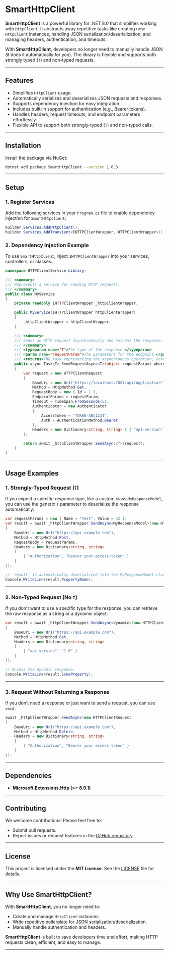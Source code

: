 # **SmartHttpClient**

**SmartHttpClient** is a powerful library for .NET 8.0 that simplifies working with `HttpClient`. It abstracts away repetitive tasks like creating new `HttpClient` instances, handling JSON serialization/deserialization, and managing headers, authentication, and timeouts. 

With **SmartHttpClient**, developers no longer need to manually handle JSON (it does it automatically for you). The library is flexible and supports both strongly typed (`T`) and non-typed requests.

---

## **Features**
- Simplifies `HttpClient` usage.
- Automatically serializes and deserializes JSON requests and responses.
- Supports dependency injection for easy integration.
- Includes built-in support for authentication (e.g., Bearer tokens).
- Handles headers, request timeouts, and endpoint parameters effortlessly.
- Flexible API to support both strongly-typed (`T`) and non-typed calls.

---

## **Installation**
Install the package via NuGet:

```bash
dotnet add package SmartHttpClient --version 1.0.3
```

---

## **Setup**

### 1. **Register Services**
Add the following services in your `Program.cs` file to enable dependency injection for `SmartHttpClient`:

```csharp
builder.Services.AddHttpClient();
builder.Services.AddTransient<IHTTPClientWrapper, HTTPClientWrapper>();
```

### 2. **Dependency Injection Example**
To use `SmartHttpClient`, inject `IHTTPClientWrapper` into your services, controllers, or classes:

```csharp
namespace HTTPClientService.Library;

/// <summary>
/// Represents a service for sending HTTP requests.
/// </summary>
public class MyService
{
    private readonly IHTTPClientWrapper _httpClientWrapper;

    public MyService(IHTTPClientWrapper httpClientWrapper)
    {
        _httpClientWrapper = httpClientWrapper;
    }

    /// <summary>
    /// Sends an HTTP request asynchronously and returns the response.
    /// </summary>
    /// <typeparam name="T">The type of the response.</typeparam>
    /// <param name="requestParam">The parameters for the endpoint.</param>
    /// <returns>The task representing the asynchronous operation, containing the response.</returns>
    public async Task<T> SendRequestAsync<T>(object requestParam) where T : class
    {
        var request = new HTTPClientRequest
        {
            BaseUri = new Uri("https://localhost:7081/api/Application"),
            Method = HttpMethod.Get,
            RequestBody = new { Id = 1 },
            EndpointParams = requestParam,
            Timeout = TimeSpan.FromSeconds(5),
            Authenticator = new Authenticator
            {
                AccessToken = "TOKEN-ABC1234",
                Auth = AuthenticationMethod.Bearer
            },
            Headers = new Dictionary<string, string> { { "api-version", "2" } }
        };

        return await _httpClientWrapper.SendAsync<T>(request);
    }
}
```

---

## **Usage Examples**

### 1. **Strongly-Typed Request (`T`)**
If you expect a specific response type, like a custom class `MyResponseModel`, you can use the generic `T` parameter to deserialize the response automatically:

```csharp
var requestParams = new { Name = "Test", Value = 42 };
var result = await _httpClientWrapper.SendAsync<MyResponseModel>(new HTTPClientRequest
{
    BaseUri = new Uri("https://api.example.com"),
    Method = HttpMethod.Post,
    RequestBody = requestParams,
    Headers = new Dictionary<string, string>
    {
        { "Authorization", "Bearer your-access-token" }
    }
});

// `result` is automatically deserialized into the MyResponseModel class.
Console.WriteLine(result.PropertyName);
```

---

### 2. **Non-Typed Request (No `T`)**
If you don't want to use a specific type for the response, you can retrieve the raw response as a string or a dynamic object:

```csharp
var result = await _httpClientWrapper.SendAsync<dynamic>(new HTTPClientRequest
{
    BaseUri = new Uri("https://api.example.com"),
    Method = HttpMethod.Get,
    Headers = new Dictionary<string, string>
    {
        { "api-version", "1.0" }
    }
});

// Access the dynamic response.
Console.WriteLine(result.SomeProperty);
```

---

### 3. **Request Without Returning a Response**
If you don’t need a response or just want to send a request, you can use `void`:

```csharp
await _httpClientWrapper.SendAsync(new HTTPClientRequest
{
    BaseUri = new Uri("https://api.example.com"),
    Method = HttpMethod.Delete,
    Headers = new Dictionary<string, string>
    {
        { "Authorization", "Bearer your-access-token" }
    }
});
```

---

## **Dependencies**
- **Microsoft.Extensions.Http (>= 8.0.1)**

---

## **Contributing**
We welcome contributions! Please feel free to:
- Submit pull requests.
- Report issues or request features in the [GitHub repository](https://github.com/JoaoPereira83/SmartHttpClient).

---

## **License**
This project is licensed under the **MIT License**. See the [LICENSE](https://github.com/JoaoPereira83/HTTPClientService/blob/main/LICENSE) file for details.

---

## **Why Use SmartHttpClient?**
With **SmartHttpClient**, you no longer need to:
- Create and manage `HttpClient` instances.
- Write repetitive boilerplate for JSON serialization/deserialization.
- Manually handle authentication and headers.

**SmartHttpClient** is built to save developers time and effort, making HTTP requests clean, efficient, and easy to manage.

---
